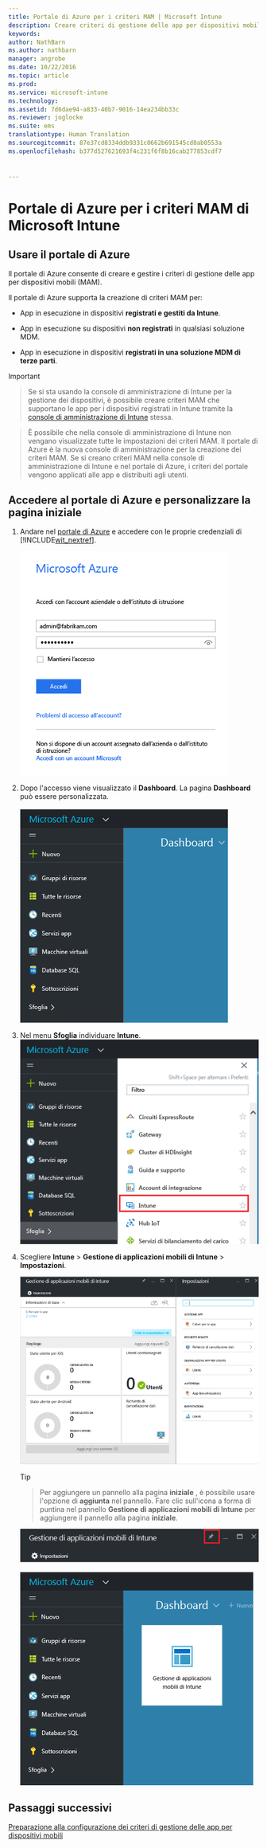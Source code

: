 ```yaml
---
title: Portale di Azure per i criteri MAM | Microsoft Intune
description: Creare criteri di gestione delle app per dispositivi mobili tramite il portale di Azure. I criteri creati possono essere applicati ai dispositivi con o senza registrazione in Intune.
keywords: 
author: NathBarn
ms.author: nathbarn
manager: angrobe
ms.date: 10/22/2016
ms.topic: article
ms.prod: 
ms.service: microsoft-intune
ms.technology: 
ms.assetid: 7d6dae94-a833-40b7-9016-14ea234bb33c
ms.reviewer: joglocke
ms.suite: ems
translationtype: Human Translation
ms.sourcegitcommit: 87e37cd8334ddb9331c0662b691545cd0ab0553a
ms.openlocfilehash: b377d527621693f4c231f6f8b16cab277853cdf7


---
```


# <a name="azure-portal-for-microsoft-intune-mam-policies"></a>Portale di Azure per i criteri MAM di Microsoft Intune

## <a name="use-the-azure-portal"></a>Usare il portale di Azure
Il portale di Azure consente di creare e gestire i criteri di gestione delle app per dispositivi mobili (MAM).

Il portale di Azure supporta la creazione di criteri MAM per:
- App in esecuzione in dispositivi **registrati e gestiti da Intune**.

- App in esecuzione su dispositivi **non registrati** in qualsiasi soluzione MDM.
- App in esecuzione in dispositivi **registrati in una soluzione MDM di terze parti**.

>[!IMPORTANT]


> Se si sta usando la console di amministrazione di Intune per la gestione dei dispositivi, è possibile creare criteri MAM che supportano le app per i dispositivi registrati in Intune tramite la [console di amministrazione di Intune](configure-and-deploy-mobile-application-management-policies-in-the-microsoft-intune-console.md) stessa.

> È possibile che nella console di amministrazione di Intune non vengano visualizzate tutte le impostazioni dei criteri MAM. Il portale di Azure è la nuova console di amministrazione per la creazione dei criteri MAM. Se si creano criteri MAM nella console di amministrazione di Intune e nel portale di Azure, i criteri del portale vengono applicati alle app e distribuiti agli utenti.


## <a name="sign-in-to-the-azure-portal-and-customize-your-start-page"></a>Accedere al portale di Azure e personalizzare la pagina iniziale

1.  Andare nel [portale di Azure](https://portal.azure.com) e accedere con le proprie credenziali di [!INCLUDE[wit_nextref](../includes/wit_nextref_md.md)].

    ![Schermata della pagina di accesso al portale di Azure](../media/AppManagement/AzurePortal_MAMSigninPage.png)

2.  Dopo l'accesso viene visualizzato il **Dashboard**. La pagina **Dashboard** può essere personalizzata.

    ![Schermata del dashboard del portale di Azure](../media/AppManagement/AzurePortal_MAMStartboard_NoMAM.png)

3.  Nel menu **Sfoglia** individuare **Intune**.![Screenshot del menu Sfoglia con Intune evidenziato](../media/AppManagement/AzurePortal_MAM_Browse_Intune.png)

4.  Scegliere **Intune** > **Gestione di applicazioni mobili di Intune** > **Impostazioni**.

    ![Schermata del pannello Gestione di applicazioni mobili di Intune](../media/AppManagement/AzurePortal_MAM_Mainblade.png)

    > [!TIP]

    > Per aggiungere un pannello alla pagina **iniziale** , è possibile usare l'opzione di **aggiunta** nel pannello. Fare clic sull'icona a forma di puntina nel pannello **Gestione di applicazioni mobili di Intune** per aggiungere il pannello alla pagina **iniziale**.

    ![Schermata del pannello Gestione di applicazioni mobili di Intune con l'icona della puntina evidenziata](../media/AppManagement/AzurePortal_MAM_PinBladeAction.png)

    ![Schermata del dashboard con il riquadro di Intune bloccato](../media/AppManagement/AzurePortal_MAM_Startboard_withMAM.png)
## <a name="next-steps"></a>Passaggi successivi
[Preparazione alla configurazione dei criteri di gestione delle app per dispositivi mobili](get-ready-to-configure-mobile-app-management-policies-with-microsoft-intune.md)



<!--HONumber=Dec16_HO2-->


